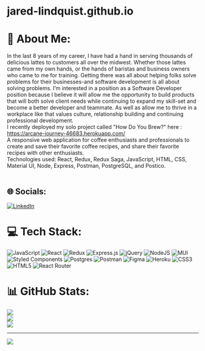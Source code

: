 # jared-lindquist.github.io
# 💫 About Me:
In the last 8 years of my career, I have had a hand in serving thousands of delicious lattes to customers all over the midwest. Whether those lattes came from my own hands, or the hands of baristas and business owners who came to me for training. Getting there was all about helping folks solve problems for their businesses-and software development is all about solving problems. I’m interested in a position as a Software Developer position because I believe it will allow me the opportunity to build products that will both solve client needs while continuing to expand my skill-set and become a better developer and teammate. As well as allow me to thrive in a workplace like that values culture, relationship building and continuing professional development. <br>
I recently deployed my solo project called "How Do You Brew?" here : https://arcane-journey-46683.herokuapp.com/ <br>A responsive web application for coffee enthusiasts and professionals to create and save their favorite coffee recipes, and share their favorite recipes with other enthusiasts.<br>Technologies used: React, Redux, Redux Saga, JavaScript, HTML, CSS, Material UI, Node, Express, Postman, PostgreSQL, and Postico.<br><br>


## 🌐 Socials:
[![LinkedIn](https://img.shields.io/badge/LinkedIn-%230077B5.svg?logo=linkedin&logoColor=white)](https://linkedin.com/in/https://www.linkedin.com/in/jared-lindquist/) 

# 💻 Tech Stack:
![JavaScript](https://img.shields.io/badge/javascript-%23323330.svg?style=for-the-badge&logo=javascript&logoColor=%23F7DF1E) ![React](https://img.shields.io/badge/react-%2320232a.svg?style=for-the-badge&logo=react&logoColor=%2361DAFB) ![Redux](https://img.shields.io/badge/redux-%23593d88.svg?style=for-the-badge&logo=redux&logoColor=white) ![Express.js](https://img.shields.io/badge/express.js-%23404d59.svg?style=for-the-badge&logo=express&logoColor=%2361DAFB) ![jQuery](https://img.shields.io/badge/jquery-%230769AD.svg?style=for-the-badge&logo=jquery&logoColor=white) ![NodeJS](https://img.shields.io/badge/node.js-6DA55F?style=for-the-badge&logo=node.js&logoColor=white) ![MUI](https://img.shields.io/badge/MUI-%230081CB.svg?style=for-the-badge&logo=material-ui&logoColor=white) ![Styled Components](https://img.shields.io/badge/styled--components-DB7093?style=for-the-badge&logo=styled-components&logoColor=white) ![Postgres](https://img.shields.io/badge/postgres-%23316192.svg?style=for-the-badge&logo=postgresql&logoColor=white) ![Postman](https://img.shields.io/badge/Postman-FF6C37?style=for-the-badge&logo=postman&logoColor=white) 	![Figma](https://img.shields.io/badge/figma-%23F24E1E.svg?style=for-the-badge&logo=figma&logoColor=white) ![Heroku](https://img.shields.io/badge/heroku-%23430098.svg?style=for-the-badge&logo=heroku&logoColor=white) ![CSS3](https://img.shields.io/badge/css3-%231572B6.svg?style=for-the-badge&logo=css3&logoColor=white) ![HTML5](https://img.shields.io/badge/html5-%23E34F26.svg?style=for-the-badge&logo=html5&logoColor=white) ![React Router](https://img.shields.io/badge/React_Router-CA4245?style=for-the-badge&logo=react-router&logoColor=white)
# 📊 GitHub Stats:
![](https://github-readme-stats.vercel.app/api?username=jared-lindquist&theme=dark&hide_border=false&include_all_commits=true&count_private=true)<br/>
![](https://github-readme-streak-stats.herokuapp.com/?user=jared-lindquist&theme=dark&hide_border=false)<br/>
![](https://github-readme-stats.vercel.app/api/top-langs/?username=jared-lindquist&theme=dark&hide_border=false&include_all_commits=true&count_private=true&layout=compact)

---
[![](https://visitcount.itsvg.in/api?id=jared-lindquist&icon=8&color=0)](https://visitcount.itsvg.in)

<!-- Proudly created with GPRM ( https://gprm.itsvg.in ) -->
